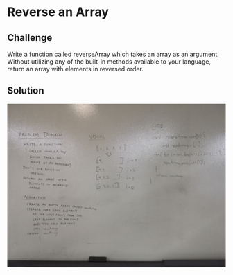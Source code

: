 # Reverse an Array

## Challenge
Write a function called reverseArray which takes an array as an argument. Without utilizing any of the built-in methods available to your language, return an array with elements in reversed order.

## Solution
![array-reverse.jpg](../assets/array-reverse.jpg)